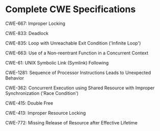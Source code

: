 

# Complete CWE Specifications

CWE-667: Improper Locking

CWE-833: Deadlock

CWE-835: Loop with Unreachable Exit Condition ('Infinite Loop')

CWE-663: Use of a Non-reentrant Function in a Concurrent Context

CWE-61: UNIX Symbolic Link (Symlink) Following

CWE-1281: Sequence of Processor Instructions Leads to Unexpected Behavior

CWE-362: Concurrent Execution using Shared Resource with Improper Synchronization ('Race Condition')

CWE-415: Double Free

CWE-413: Improper Resource Locking

CWE-772: Missing Release of Resource after Effective Lifetime